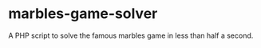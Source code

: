 marbles-game-solver
===================

A PHP script to solve the famous marbles game in less than half a second.

